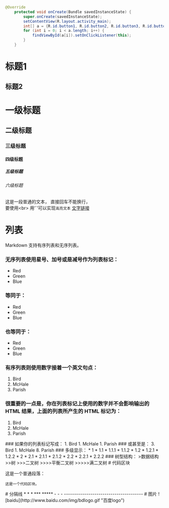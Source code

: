 ```java
@Override
    protected void onCreate(Bundle savedInstanceState) {
        super.onCreate(savedInstanceState);
        setContentView(R.layout.activity_main);
        int[] a = {R.id.button1, R.id.button2, R.id.button3, R.id.button4, R.id.button5};
        for (int i = 0; i < a.length; i++) {
            findViewById(a[i]).setOnClickListener(this);
        }
    }
```
标题1
=
标题2
-
# 一级标题
## 二级标题
### 三级标题
#### 四级标题
##### 五级标题
###### 六级标题
这是一段普通的文本，
直接回车不能换行，<br>
要使用\<br> 用’\`‘可以实现`高亮文本`
[文字链接](http://www.baidu.com "悬停显示")
# 列表
Markdown 支持有序列表和无序列表。
### 无序列表使用星号、加号或是减号作为列表标记：
*   Red
*   Green
*   Blue
### 等同于：
+   Red
+   Green
+   Blue
### 也等同于：
-   Red
-   Green
-   Blue
### 有序列表则使用数字接着一个英文句点：
1.  Bird
2.  McHale
3.  Parish
### 很重要的一点是，你在列表标记上使用的数字并不会影响输出的 HTML 结果，上面的列表所产生的 HTML 标记为：
<ol>
<li>Bird</li>
<li>McHale</li>
<li>Parish</li>
</ol>
### 如果你的列表标记写成：
1.  Bird
1.  McHale
1.  Parish
### 或甚至是：
3. Bird
1. McHale
8. Parish
### 多级显示：
* 1
  * 1.1
    * 1.1.1
    * 1.1.2
  * 1.2
    * 1.2.1
    * 1.2.2
* 2
  * 2.1
    * 2.1.1
    * 2.1.2
  * 2.2
    * 2.2.1
    * 2.2.2
### 树型结构：
>数据结构
>>树
>>>二叉树
>>>>平衡二叉树
>>>>>满二叉树
# 代码区块
<p>这是一个普通段落：</p>
<pre><code>这是一个代码区块。
</code></pre>
# 分隔线
* * *
***
*****
- - -
---------------------------------------
# 图片
![baidu](http://www.baidu.com/img/bdlogo.gif "百度logo")
